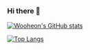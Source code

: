 ### Hi there 👋

[![Wooheon's GitHub stats](https://github-readme-stats.vercel.app/api?username=WooheonHong)](https://github.com/anuraghazra/github-readme-stats)

[![Top Langs](https://github-readme-stats.vercel.app/api/top-langs/?username=WooheonHong&hide=html)](https://github.com/anuraghazra/github-readme-stats)
